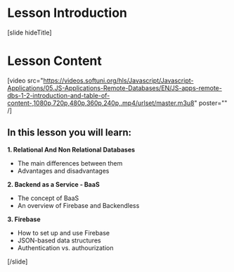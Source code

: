 # Lesson Introduction

[slide hideTitle]
# Lesson Content

[video src="https://videos.softuni.org/hls/Javascript/Javascript-Applications/05.JS-Applications-Remote-Databases/EN/JS-apps-remote-dbs-1-2-introduction-and-table-of-content-,1080p,720p,480p,360p,240p,.mp4/urlset/master.m3u8" poster="" /]

## In this lesson you will learn:

**1. Relational And Non Relational Databases**
- The main differences between them
- Advantages and disadvantages

**2. Backend as a Service - BaaS**
- The concept of BaaS
- An overview of Firebase and Backendless

**3. Firebase**
- How to set up and use Firebase
- JSON-based data structures
- Authentication vs. authourization

[/slide]